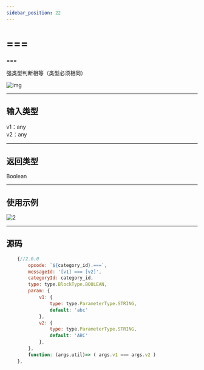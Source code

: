 ```yaml
---
sidebar_position: 22
---
```

# ===

===

强类型判断相等（类型必须相同）

![img](img\===\image.png)  


***
## 输入类型
v1：any  
v2：any  


***
## 返回类型
Boolean


***
## 使用示例
![2](img\===\2.png)  


***
## 源码
```js title="/categorys/string_and_type.js"
    {//2.0.0
        opcode: `${category_id}.===`,
        messageId: '[v1] === [v2]',
        categoryId: category_id,
        type: type.BlockType.BOOLEAN,
        param: {
            v1: {
                type: type.ParameterType.STRING,
                default: 'abc'
            },
            v2: {
                type: type.ParameterType.STRING,
                default: 'ABC'
            },
        },
        function: (args,util)=> ( args.v1 === args.v2 )
    },
```
